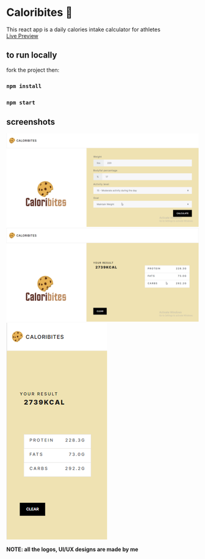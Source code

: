 # Caloribites 🍪

This react app is a daily calories intake calculator for athletes\
[Live Preview](https://optimistic-ramanujan-ced7b3.netlify.app/)

## to run locally

fork the project then:

### `npm install`
### `npm start`

## screenshots

![screenshot1](./stock/screenshot1.png)
![screenshot2](./stock/screenshot2.png)
![screenshot2](./stock/screenshot3.png)

**NOTE: all the logos, UI/UX designs are made by me**

